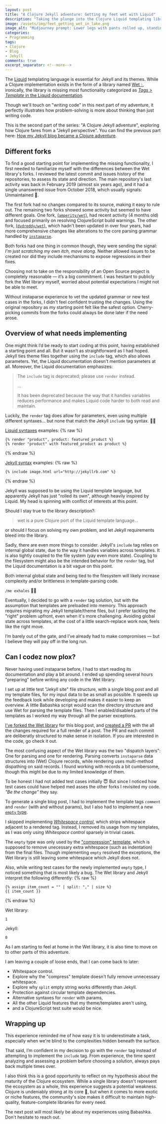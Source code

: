 ```yaml
---
layout: post
title: "A Clojure Jekyll adventure: Getting my feet wet with Liquid"
description: "Taking the plunge into the Clojure Liquid templating library for my Jekyll clone was anything but straightforward."
image: /assets/img/feet_getting_wet_in_lake.png
image_alt: "Midjourney prompt: Lower legs with pants rolled up, standing in shallow water of a big lake in a fantasy national park. Close up on legs frog view --no people, animals. Using image from last blog post as style reference."
categories:
- Programming
tags:
- Clojure
- Blog
- Jekyll
comments: true
excerpt_separator: <!--more-->
---
```


The [Liquid][1] templating language is essential for Jekyll and its themes.
While a Clojure implementation exists in the form of a library named [Wet 💧][2],
ironically, the library is missing most functionality categorized as
[*Tags > Template* in the Liquid documentation][3].

Though we'll touch on "writing code" in this next part of my adventure,
it perfectly illustrates how problem-solving is more about thinking than just writing code.

This is the second part of the series: "A Clojure Jekyll adventure",
exploring how Clojure fares from a "Jekyll perspective".
You can find the previous part here: [How my Jekyll blog became a Clojure adventure][0].
<!--more-->


## Different forks

To find a good starting point for implementing the missing functionality,
I first needed to familiarize myself with the differences between the Wet library's forks.
I reviewed the latest commit and issues history of the repositories,
to assess its state and direction.
The main repository's last activity was back in February 2019 (almost six years ago),
and it had a single unanswered issue from October 2018,
which usually signals: Unmaintained 👻.

The first fork had no changes compared to its source,
making it easy to rule out.
The remaining two forks showed some activity
but seemed to have different goals.
One fork, [(`amperity/wet`)][4], had recent activity (4 months old)
and focused primarily on resolving ClojureScript build warnings.
The other fork, [(`dvdreddy/wet`)][5], which hadn't been updated in over four years,
had more comprehensive changes
like alterations to the core parsing grammar handled by [`instaparse`][13].

Both forks had one thing in common though, they were sending the signal:
*I'm just scratching my own itch, move along.*
Neither allowed issues to be created
nor did they include mechanisms to expose regressions in their fixes.

Choosing not to take on the responsibility of an Open Source project
is completely reasonable — it’s a big commitment.
I was hesitant to publicly fork the Wet library myself,
worried about potential expectations I might not be able to meet.

Without instaparse experience to vet the updated grammar
or new test cases in the forks,
I didn't feel confident trusting the changes.
Using the original repository as my starting point
felt like the safest option.
Cherry-picking commits from the forks could always be done later
if the need arose.


## Overview of what needs implementing

One might think I’d be ready to start coding at this point,
having established a starting point and all.
But it wasn’t as straightforward as I had hoped.
Jekyll ties theme files together using the `include` tag,
which also allows parameters.
Yet, the Liquid documentation doesn't mention parameters at all.
Moreover, the Liquid documentation emphasizes:

> The `include` tag is deprecated; please use `render` instead.
>
> ...
>
> It has been deprecated because
> the way that it handles variables reduces performance
> and makes Liquid code harder to both read and maintain.

Luckily, the `render` tag does allow for parameters,
even using multiple different syntaxes...
but none that match the Jekyll `include` tag syntax. 😵‍💫

[Liquid syntaxes][6] examples:
{% raw %}
```
{% render "product", product: featured_product %}
{% render "product" with featured_product as product %}
```
{% endraw %}

[Jekyll syntax][7] examples:
{% raw %}
```
{% include image.html url="http://jekyllrb.com" %}
```
{% endraw %}

Jekyll was supposed to be using the Liquid template language,
but apparently Jekyll has just "rolled its own",
although heavily inspired by Liquid.
My head is spinning with conflict of interests at this point.

Should I stay true to the library description?:

> wet is a pure Clojure port of the Liquid template language...

or should I focus on solving my own problem,
and let Jekyll requirements bleed into the library.

Sadly, there are even more things to consider.
Jekyll's `include` tag relies on internal global state,
due to the way it handles variables across templates.
It is also tightly coupled to the file system (yay even more state).
Coupling to the filesystem
might also be the intended behavior for the `render` tag,
but the Liquid documentation is a bit vague on this point.

Both internal global state and being tied to the filesystem
will likely increase complexity and/or brittleness
in template-parsing code.

`/me exhales` 😮‍💨

Eventually, I decided to go with a `render` tag solution,
but with the assumption that templates are preloaded into memory.
This approach requires migrating my Jekyll template/theme files,
but I prefer tackling the "right" problem upfront,
even when it's more challenging.
Avoiding global state across templates,
at the cost of a little search-replace work now,
feels like the right move.

I’m barely out of the gate,
and I’ve already had to make compromises
— but I believe they will pay off in the long run.


## Can I codez now plox?

Never having used instaparse before,
I had to start reading its documentation and play a bit around.
I ended up spending several hours "preparing" before writing any code in the Wet library.

I set up at little test "Jekyll site" file structure,
with a single blog post and all my template files,
for my input data to be as small as possible.
It speeds up the feedback look while developing
and makes it easier to keep an overview.
A little Babashka script would scan the directory structure
and use Wet for parsing the template files.
Then I enabled/disabled parts of the templates
as I worked my way through all the parser exceptions.

[I've forked the Wet library][8] for this blog post,
and [created a PR][9] with the all the changes required for a full render of a post.
The PR and each commit are deliberatly structured to make sense in isolation.
If you are interested in the code, go check it out.

The most confusing aspect of the Wet library was the two "dispatch layers":
One for parsing and one for rendering.
Parsing converts `instaparse` data structures into (Wet) Clojure records,
while rendering uses multi-method dispathing on said records.
I found working with records a bit cumbersome,
though this might be due to my limited knowledge of them.

To be honest I had not added test cases initially 😇
But since I noticed how test cases could have helped med asses the other forks
I revisited my code. *"Be the change"* they say.

To generate a single blog post, I had to implement the template tags
`comment` and `render` (with and without params),
but I also had to implement a new [`empty` type][12].

I skipped implementing *[Whitespace control][10]*,
which strips whitespace adjacent to a rendered tag.
Instead, I removed its usage from my templates,
as I was only using *Whitespace control* sparsely in trivial cases.

The `empty` type was only used by the ["compression" template][11],
which is supposed to remove unecessary extra whitespace (such as indentation) from the final files.
Though implementing `empty` resolved the exceptions,
the Wet library is still leaving some whitespace which Jekyll does not.

Also, while writing test cases for the newly implemented `empty` type,
I noticed something that is most likely a bug.
The Wet library and Jekyll interpret the following differently:
{% raw %}
```
{% assign item_count = "" | split: "," | size %}
{{ item_count }}
```
{% endraw %}

Wet library:
```
1
```

Jekyll:
```
0
```

As I am starting to feel at home in the Wet library,
it is also time to move on to other parts of this adventure.

I am leaving a couple of loose ends, that I can come back to later:

- Whitespace control.
- Explore why the "compress" template doesn't fully remove unnecessary whitespace.
- Explore why `split` empty string works differently than Jekyll.
- Protection against circular template dependencies.
- Alternative syntaxes for `render` with params,
- All the other Liquid features that my theme/templates aren't using,
- and a ClojureScript test suite would be nice.


## Wrapping up

This experience reminded me of how easy it is to underestimate a task,
especially when we're blind to the complexities hidden beneath the surface.

That said, I’m confident in my decision to go with the `render` tag
instead of attempting to implement the `include` tag.
From experience,
the time spent analyzing and assessing a problem before choosing a solution,
always pays back multiple times over.

I also think this is a good opportunity
to reflect on my hypothesis about the maturity of the Clojure ecosystem.
While a single library doesn't represent the ecosystem as a whole,
this experience suggests a potential weakness.
Clojure is undeniably strong at its core 💪,
but when it comes to more exotic or niche features,
the community's size makes it difficult to maintain high-quality,
feature-complete libraries for every need.

The next post will most likely be about my experiences using Babashka.
Don't hesitate to reach out.


[0]: /programming/2025/01/03/how-my-jekyll-blog-became-a-clojure-adventure/
[1]: https://shopify.github.io/liquid/
[2]: https://github.com/flocktory/wet
[3]: https://shopify.github.io/liquid/tags/template/
[4]: https://github.com/amperity/wet
[5]: https://github.com/dvdreddy/wet
[6]: https://shopify.github.io/liquid/tags/template/#render
[7]: https://jekyllrb.com/docs/includes/#passing-parameter-variables-to-includes
[8]: https://github.com/jacobemcken/wet
[9]: https://github.com/jacobemcken/wet/pull/1
[10]: https://shopify.github.io/liquid/basics/whitespace/
[11]: https://github.com/penibelst/jekyll-compress-html
[12]: https://shopify.github.io/liquid/basics/types/#emptydrop
[13]: https://github.com/Engelberg/instaparse